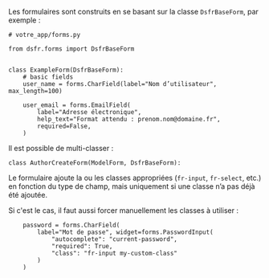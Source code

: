 Les formulaires sont construits en se basant sur la classe `DsfrBaseForm`, par exemple :

```{ .python }
# votre_app/forms.py

from dsfr.forms import DsfrBaseForm


class ExampleForm(DsfrBaseForm):
    # basic fields
    user_name = forms.CharField(label="Nom d’utilisateur", max_length=100)

    user_email = forms.EmailField(
        label="Adresse électronique",
        help_text="Format attendu : prenom.nom@domaine.fr",
        required=False,
    )
```

Il est possible de multi-classer :

```{ .python }
class AuthorCreateForm(ModelForm, DsfrBaseForm):
```

Le formulaire ajoute la ou les classes appropriées (`fr-input`, `fr-select`, etc.) en fonction du type de champ, mais uniquement si une classe n’a pas déjà été ajoutée.

Si c'est le cas, il faut aussi forcer manuellement les classes à utiliser :

```{ .python }
    password = forms.CharField(
        label="Mot de passe", widget=forms.PasswordInput(
            "autocomplete": "current-password",
            "required": True,
            "class": "fr-input my-custom-class"
        )
    )

```
